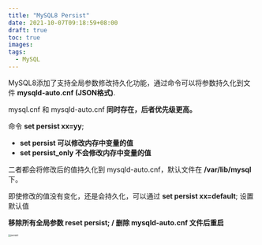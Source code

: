 ```yaml
---
title: "MySQL8 Persist"
date: 2021-10-07T09:18:59+08:00
draft: true
toc: true
images:
tags: 
  - MySQL
---
```


MySQL8添加了支持全局参数修改持久化功能，通过命令可以将参数持久化到文件 **mysqld-auto.cnf (JSON格式)**.

mysql.cnf 和 mysqld-auto.cnf **同时存在，后者优先级更高。**

命令 **set persist xx=yy**;

- **set persist 可以修改内存中变量的值**
- **set persist_only 不会修改内存中变量的值**

二者都会将修改后的值持久化到 mysqld-auto.cnf，默认文件在 **/var/lib/mysql** 下。

即使修改的值没有变化，还是会持久化，可以通过 **set persist xx=default**; 设置默认值

**移除所有全局参数 reset persist; / 删除 mysqld-auto.cnf 文件后重启**



<img src="http://guangchang.tech:5023/images/mysql/mysql8_persist.png?name=mysql8_persist.png&download=1" alt="persist" style="zoom:33%;" />


